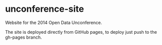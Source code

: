 unconference-site
=================

Website for the 2014 Open Data Unconference.

The site is deployed directly from GitHub pages, to deploy just push to the gh-pages branch.
